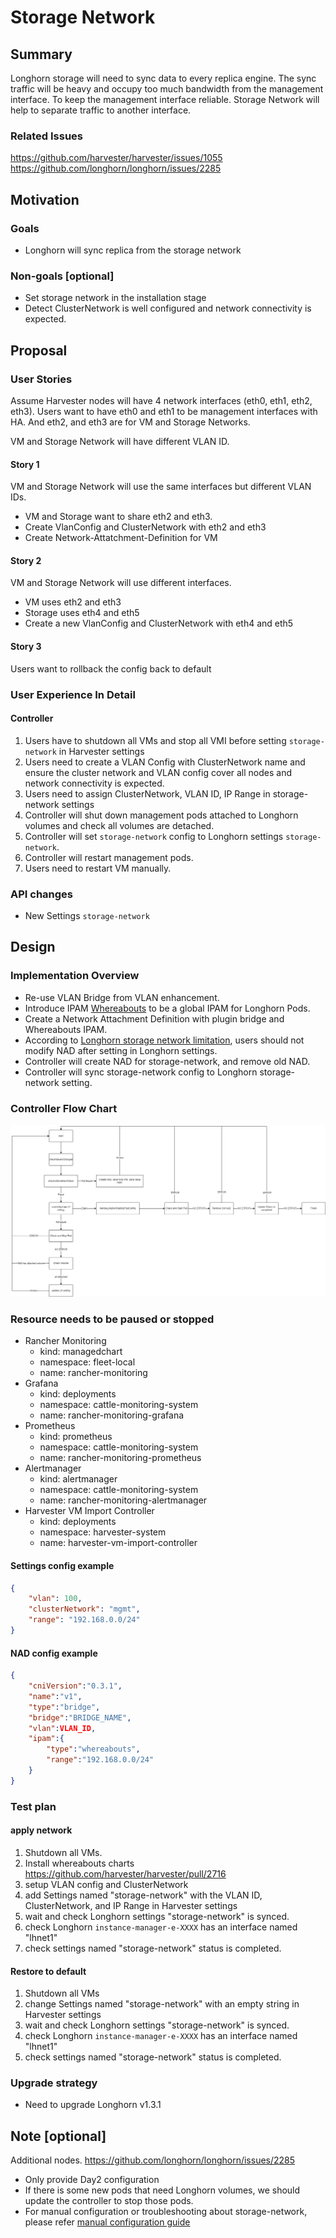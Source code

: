 # Storage Network

## Summary

Longhorn storage will need to sync data to every replica engine. The sync traffic will be heavy and occupy too much bandwidth from the management interface. To keep the management interface reliable. Storage Network will help to separate traffic to another interface.

### Related Issues

https://github.com/harvester/harvester/issues/1055
https://github.com/longhorn/longhorn/issues/2285

## Motivation

### Goals

- Longhorn will sync replica from the storage network

### Non-goals [optional]

- Set storage network in the installation stage
- Detect ClusterNetwork is well configured and network connectivity is expected.

## Proposal

### User Stories

Assume Harvester nodes will have 4 network interfaces (eth0, eth1, eth2, eth3).
Users want to have eth0 and eth1 to be management interfaces with HA.
And eth2, and eth3 are for VM and Storage Networks.

VM and Storage Network will have different VLAN ID.

#### Story 1

VM and Storage Network will use the same interfaces but different VLAN IDs.

- VM and Storage want to share eth2 and eth3.
- Create VlanConfig and ClusterNetwork with eth2 and eth3
- Create Network-Attatchment-Definition for VM

#### Story 2

VM and Storage Network will use different interfaces.

- VM uses eth2 and eth3
- Storage uses eth4 and eth5
- Create a new VlanConfig and ClusterNetwork with eth4 and eth5

#### Story 3

Users want to rollback the config back to default

### User Experience In Detail

#### Controller

1. Users have to shutdown all VMs and stop all VMI before setting `storage-network` in Harvester settings
2. Users need to create a VLAN Config with ClusterNetwork name and ensure the cluster network and VLAN config cover all nodes and network connectivity is expected.
3. Users need to assign ClusterNetwork, VLAN ID, IP Range in storage-network settings
4. Controller will shut down management pods attached to Longhorn volumes and check all volumes are detached.
5. Controller will set `storage-network` config to Longhorn settings `storage-network`.
6. Controller will restart management pods.
7. Users need to restart VM manually.

### API changes

- New Settings `storage-network`

## Design

### Implementation Overview

- Re-use VLAN Bridge from VLAN enhancement.
- Introduce IPAM [Whereabouts](https://github.com/k8snetworkplumbingwg/whereabouts) to be a global IPAM for Longhorn Pods.
- Create a Network Attachment Definition with plugin bridge and Whereabouts IPAM.
- According to [Longhorn storage network limitation](https://longhorn.io/docs/1.3.1/advanced-resources/deploy/storage-network/), users should not modify NAD after setting in Longhorn settings.
- Controller will create NAD for storage-network, and remove old NAD.
- Controller will sync storage-network config to Longhorn storage-network setting.

### Controller Flow Chart

![flow chart](./storagenetwork.png)

### Resource needs to be paused or stopped

- Rancher Monitoring
    - kind: managedchart
    - namespace: fleet-local
    - name: rancher-monitoring
- Grafana
    - kind: deployments
    - namespace: cattle-monitoring-system
    - name: rancher-monitoring-grafana
- Prometheus
    - kind: prometheus
    - namespace: cattle-monitoring-system
    - name: rancher-monitoring-prometheus 
- Alertmanager
    - kind: alertmanager
    - namespace: cattle-monitoring-system
    - name: rancher-monitoring-alertmanager
- Harvester VM Import Controller
    - kind: deployments
    - namespace: harvester-system
    - name: harvester-vm-import-controller

#### Settings config example
```json
{
    "vlan": 100,
    "clusterNetwork": "mgmt",
    "range": "192.168.0.0/24"
}
```

#### NAD config example
```json
{
    "cniVersion":"0.3.1",
    "name":"v1",
    "type":"bridge",
    "bridge":"BRIDGE_NAME",
    "vlan":VLAN_ID,
    "ipam":{
        "type":"whereabouts",
        "range":"192.168.0.0/24"
    }
}
```

### Test plan

#### apply network

1. Shutdown all VMs.
2. Install whereabouts charts https://github.com/harvester/harvester/pull/2716
3. setup VLAN config and ClusterNetwork
4. add Settings named "storage-network" with the VLAN ID, ClusterNetwork, and IP Range in Harvester settings
5. wait and check Longhorn settings "storage-network" is synced.
6. check Longhorn `instance-manager-e-XXXX` has an interface named "lhnet1"
7. check settings named "storage-network" status is completed.

#### Restore to default

1. Shutdown all VMs
2. change Settings named "storage-network" with an empty string in Harvester settings
3. wait and check Longhorn settings "storage-network" is synced.
4. check Longhorn `instance-manager-e-XXXX` has an interface named "lhnet1"
5. check settings named "storage-network" status is completed.

### Upgrade strategy

- Need to upgrade Longhorn v1.3.1

## Note [optional]

Additional nodes.
https://github.com/longhorn/longhorn/issues/2285

- Only provide Day2 configuration
- If there is some new pods that need Longhorn volumes, we should update the controller to stop those pods.
- For manual configuration or troubleshooting about storage-network, please refer [manual configuration guide](https://github.com/harvester/docs/pull/197)
